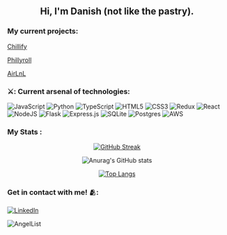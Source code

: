 
<div id="header" align="center">
<h2> Hi, I'm Danish (not like the pastry). </h2>
</div>

### My current projects:
<div>
  
  [Chillify](https://chillify-v34k.onrender.com)

  [Phillyroll](https://phillyroll-f73u.onrender.com)

  [AirLnL](https://airlnl.onrender.com)
  
</div>

### ⚔️: Current arsenal of technologies:
<div>

  ![JavaScript](https://img.shields.io/badge/javascript-%23323330.svg?style=for-the-badge&logo=javascript&logoColor=%23F7DF1E)
  ![Python](https://img.shields.io/badge/python-3670A0?style=for-the-badge&logo=python&logoColor=ffdd54)
  ![TypeScript](https://img.shields.io/badge/typescript-%23007ACC.svg?style=for-the-badge&logo=typescript&logoColor=white)
  ![HTML5](https://img.shields.io/badge/html5-%23E34F26.svg?style=for-the-badge&logo=html5&logoColor=white)
  ![CSS3](https://img.shields.io/badge/css3-%231572B6.svg?style=for-the-badge&logo=css3&logoColor=white)
  ![Redux](https://img.shields.io/badge/redux-%23593d88.svg?style=for-the-badge&logo=redux&logoColor=white)
  ![React](https://img.shields.io/badge/react-%2320232a.svg?style=for-the-badge&logo=react&logoColor=%2361DAFB)
  ![NodeJS](https://img.shields.io/badge/node.js-6DA55F?style=for-the-badge&logo=node.js&logoColor=white)
  ![Flask](https://img.shields.io/badge/flask-%23000.svg?style=for-the-badge&logo=flask&logoColor=white)
  ![Express.js](https://img.shields.io/badge/express.js-%23404d59.svg?style=for-the-badge&logo=express&logoColor=%2361DAFB)
  ![SQLite](https://img.shields.io/badge/sqlite-%2307405e.svg?style=for-the-badge&logo=sqlite&logoColor=white)
  ![Postgres](https://img.shields.io/badge/postgres-%23316192.svg?style=for-the-badge&logo=postgresql&logoColor=white)
  ![AWS](https://img.shields.io/badge/AWS-%23FF9900.svg?style=for-the-badge&logo=amazon-aws&logoColor=white)
  
</div>

<!--
**danishprasla/danishprasla** is a ✨ _special_ ✨ repository because its `README.md` (this file) appears on your GitHub profile.

Here are some ideas to get you started:

- 🔭 I’m currently working on ...
- 🌱 I’m currently learning ...
- 👯 I’m looking to collaborate on ...
- 🤔 I’m looking for help with ...
- 💬 Ask me about ...
- 📫 How to reach me: ...
- 😄 Pronouns: ...
- ⚡ Fun fact: ...

[![GitHub Streak](http://github-readme-streak-stats.herokuapp.com?user=danishprasla&theme=radical)](https://git.io/streak-stats)

![Anurag's GitHub stats](https://github-readme-stats.vercel.app/api?username=danishprasla&show_icons=true&theme=radical)

[![Top Langs](https://github-readme-stats.vercel.app/api/top-langs/?username=anuraghazra&layout=donut&theme=radical)](https://github.com/anuraghazra/github-readme-stats)

-->


### My Stats :
<div align="center">

[![GitHub Streak](http://github-readme-streak-stats.herokuapp.com?user=danishprasla&theme=radical)](https://git.io/streak-stats)

![Anurag's GitHub stats](https://github-readme-stats.vercel.app/api?username=danishprasla&show_icons=true&theme=radical)

[![Top Langs](https://github-readme-stats.vercel.app/api/top-langs/?username=danishprasla&layout=donut&theme=radical)](https://github.com/anuraghazra/github-readme-stats)
</div>

### Get in contact with me! 🫂:
<div a="https://www.linkedin.com/in/danish-prasla-819a7199/">

[![LinkedIn](https://img.shields.io/badge/linkedin-%230077B5.svg?style=for-the-badge&logo=linkedin&logoColor=white)](https://www.linkedin.com/in/danish-prasla-819a7199/)

  
</div>
<div>

 ![AngelList](https://img.shields.io/badge/AngelList-%23D4D4D4.svg?style=for-the-badge&logo=AngelList&logoColor=black)
 
</div>


